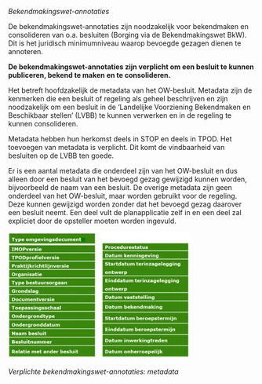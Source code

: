*Bekendmakingswet-annotaties*

De bekendmakingswet-annotaties zijn noodzakelijk voor bekendmaken en
consolideren van o.a. besluiten (Borging via de Bekendmakingswet BkW). Dit is
het juridisch minimumniveau waarop bevoegde gezagen dienen te annoteren.

**De bekendmakingswet-annotaties zijn verplicht om een besluit te kunnen
publiceren, bekend te maken en te consolideren.**

Het betreft hoofdzakelijk de metadata van het OW-besluit. Metadata zijn de
kenmerken die een besluit of regeling als geheel beschrijven en zijn
noodzakelijk om een besluit in de ‘Landelijke Voorziening Bekendmaken en
Beschikbaar stellen’ (LVBB) te kunnen verwerken en in de regeling te kunnen
consolideren.

Metadata hebben hun herkomst deels in STOP en deels in TPOD. Het toevoegen van
metadata is verplicht. Dit komt de vindbaarheid van besluiten op de LVBB ten
goede.

Er is een aantal metadata die onderdeel zijn van het OW-besluit en dus alleen
door een besluit van het bevoegd gezag gewijzigd kunnen worden, bijvoorbeeld de
naam van een besluit. De overige metadata zijn geen onderdeel van het
OW-besluit, maar worden gebruikt voor de regeling. Deze kunnen gewijzigd worden
zonder dat het bevoegd gezag daarover een besluit neemt. Een deel vult de
planapplicatie zelf in en een deel zal expliciet door de opsteller moeten worden
ingevuld.

![](media/5967efa74788e98b2be41a837de8bc76.png)

*Verplichte bekendmakingswet-annotaties: metadata*
